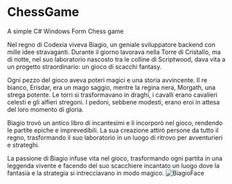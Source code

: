 # ChessGame
A simple C# Windows Form Chess game


Nel regno di Codexia viveva Biagio, un geniale sviluppatore backend con mille idee stravaganti. Durante il giorno lavorava nella Torre di Cristallo, ma di notte, nel suo laboratorio nascosto tra le colline di Scriptwood, dava vita a un progetto straordinario: un gioco di scacchi fantasy.

Ogni pezzo del gioco aveva poteri magici e una storia avvincente. Il re bianco, Erisdar, era un mago saggio, mentre la regina nera, Morgath, una strega potente. Le torri si trasformavano in draghi, i cavalli erano cavalieri celesti e gli alfieri stregoni. I pedoni, sebbene modesti, erano eroi in attesa del loro momento di gloria.

Biagio trovò un antico libro di incantesimi e li incorporò nel gioco, rendendo le partite epiche e imprevedibili. La sua creazione attirò persone da tutto il regno, trasformando il suo laboratorio in un luogo di ritrovo per avventurieri e strateghi.

La passione di Biagio infuse vita nel gioco, trasformando ogni partita in una leggenda vivente e facendo del suo scacchiere incantato un luogo dove la fantasia e la strategia si intrecciavano in modo magico.
![BiagioFace](https://github.com/ViuCoding/ChessGame/assets/94926738/be9c1264-e283-4a1d-8a17-d1f38fa11bb4)
